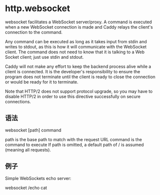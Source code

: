 # http.websocket
websocket facilitates a WebSocket server/proxy. A command is executed when a new WebSocket connection is made and Caddy relays the client's connection to the command.

Any command can be executed as long as it takes input from stdin and writes to stdout, as this is how it will communicate with the WebSocket client. The command does not need to know that it is talking to a Web Socket client; just use stdin and stdout.

Caddy will not make any effort to keep the backend process alive while a client is connected. It is the developer's responsibility to ensure the program does not terminate until the client is ready to close the connection or would be ready for it to terminate.

Note that HTTP/2 does not support protocol upgrade, so you may have to disable HTTP/2 in order to use this directive successfully on secure connections.

## 语法
websocket [path] command

path is the base path to match with the request URL
command is the command to execute
If path is omitted, a default path of / is assumed (meaning all requests).

## 例子
Simple WebSockets echo server:

websocket /echo cat